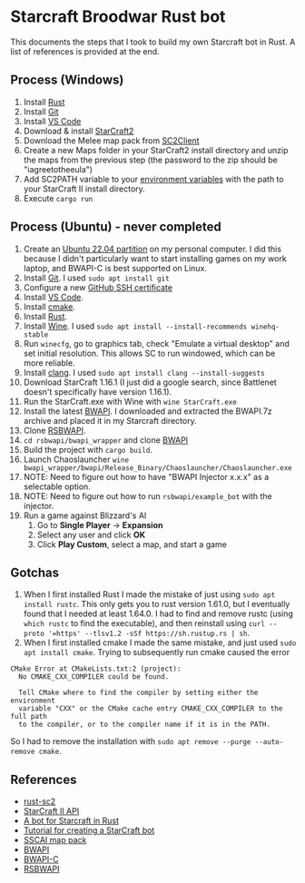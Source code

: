 # Starcraft Broodwar Rust bot

This documents the steps that I took to build my own Starcraft bot in Rust. A list of references is provided at the end.

## Process (Windows)

1. Install [Rust](https://www.rust-lang.org/tools/install)
1. Install [Git](https://git-scm.com/download/win)
1. Install [VS Code](https://code.visualstudio.com/download)
1. Download & install [StarCraft2](https://starcraft2.com/en-us/)
1. Download the Melee map pack from [SC2Client](https://github.com/Blizzard/s2client-proto#linux-packages)
1. Create a new Maps folder in your StarCraft2 install directory and unzip the maps from the previous step (the password to the zip should be "iagreetotheeula")
1. Add SC2PATH variable to your [environment variables](https://docs.oracle.com/en/database/oracle/machine-learning/oml4r/1.5.1/oread/creating-and-modifying-environment-variables-on-windows.html) with the path to your StarCraft II install directory.
1. Execute `cargo run`


## Process (Ubuntu) - never completed

1. Create an [Ubuntu 22.04 partition](https://help.ubuntu.com/stable/ubuntu-help/disk-partitions.html.en) on my personal computer.  I did this because I didn't particularly want to start installing games on my work laptop, and BWAPI-C is best supported on Linux.
1. Install [Git](https://www.digitalocean.com/community/tutorials/how-to-install-git-on-ubuntu-22-04). I used `sudo apt install git`
1. Configure a new [GitHub SSH certificate](https://docs.github.com/en/authentication/connecting-to-github-with-ssh/generating-a-new-ssh-key-and-adding-it-to-the-ssh-agent)
1. Install [VS Code](https://itslinuxfoss.com/how-to-install-visual-studio-code-on-ubuntu-22-04/).
1. Install [cmake](https://cmake.org/).
1. Install [Rust](https://www.rust-lang.org/tools/install).  
1. Install [Wine](https://wine.htmlvalidator.com/install-wine-on-ubuntu-22.04.html).  I used `sudo apt install --install-recommends winehq-stable`
1. Run `winecfg`, go to graphics tab, check "Emulate a virtual desktop" and set initial resolution.  This allows SC to run windowed, which can be more reliable.
1. Install [clang](https://clang.llvm.org).  I used `sudo apt install clang --install-suggests`
1. Download StarCraft 1.16.1 (I just did a google search, since Battlenet doesn't specifically have version 1.16.1).
1. Run the StarCraft.exe with Wine with `wine StarCraft.exe `
1. Install the latest [BWAPI](https://github.com/bwapi/bwapi/releases).  I downloaded and extracted the BWAPI.7z archive and placed it in my Starcraft directory.
1. Clone [RSBWAPI](https://github.com/Bytekeeper/rsbwapi).
1. `cd rsbwapi/bwapi_wrapper` and clone [BWAPI](https://github.com/bwapi/bwapi/tree/3438abd8e0222f37934ba62b2130c3933b067678)
1. Build the project with `cargo build`.
1. Launch Chaoslauncher `wine bwapi_wrapper/bwapi/Release_Binary/Chaoslauncher/Chaoslauncher.exe` 
1. NOTE: Need to figure out how to have "BWAPI Injector x.x.x" as a selectable option.
1. NOTE: Need to figure out how to run `rsbwapi/example_bot` with the injector.
1. Run a game against Blizzard's AI
   1. Go to **Single Player** -> **Expansion**
   2. Select any user and click **OK**
   3. Click **Play Custom**, select a map, and start a game


## Gotchas

1. When I first installed Rust I made the mistake of just using `sudo apt install rustc`.  This only gets you to rust version 1.61.0, but I eventually found that I needed at least 1.64.0.  I had to find and remove rustc (using `which rustc` to find the executable), and then reinstall using `curl --proto '=https' --tlsv1.2 -sSf https://sh.rustup.rs | sh`.
1. When I first installed cmake I made the same mistake, and just used `sudo apt install cmake`.  Trying to subsequently run cmake caused the error 
```
CMake Error at CMakeLists.txt:2 (project):
  No CMAKE_CXX_COMPILER could be found.

  Tell CMake where to find the compiler by setting either the environment
  variable "CXX" or the CMake cache entry CMAKE_CXX_COMPILER to the full path
  to the compiler, or to the compiler name if it is in the PATH.
```
So I had to remove the installation with `sudo apt remove --purge --auto-remove cmake`.

## References

* [rust-sc2](https://github.com/jamesjmtaylor/rust-sc2)
* [StarCraft II API](https://github.com/Blizzard/s2client-proto#linux-packages)
* [A bot for Starcraft in Rust](https://habr.com/en/post/436254/)
* [Tutorial for creating a StarCraft bot](https://sscaitournament.com/index.php?action=tutorial)
* [SSCAI map pack](https://sscaitournament.com/files/sscai_map_pack.zip)
* [BWAPI](https://github.com/bwapi/bwapi/)
* [BWAPI-C](https://github.com/RnDome/bwapi-c)
* [RSBWAPI](https://github.com/Bytekeeper/rsbwapi)

